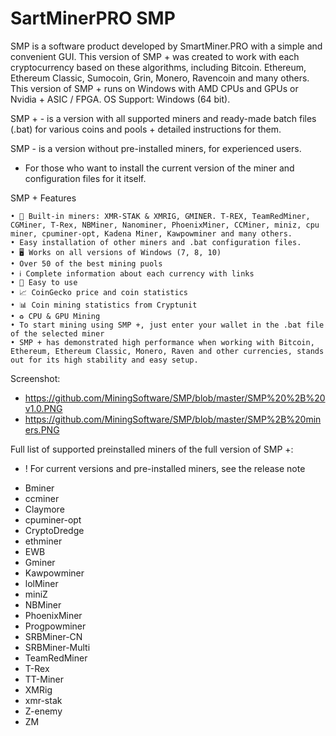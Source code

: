# SartMinerPRO SMP

 SMP is a software product developed by SmartMiner.PRO with a simple and convenient GUI. This version of SMP + was created to work with each cryptocurrency based on these algorithms, including Bitcoin. Ethereum, Ethereum Classic, Sumocoin, Grin, Monero, Ravencoin and many others. This version of SMP + runs on Windows with AMD CPUs and GPUs or Nvidia + ASIC / FPGA.
 OS Support: Windows (64 bit).
 
SMP + - is a version with all supported miners and ready-made batch files (.bat) for various coins and pools + detailed instructions for them.

SMP - is a version without pre-installed miners, for experienced users. 
- For those who want to install the current version of the miner and configuration files for it itself.

SMP + Features

    • 💎 Built-in miners: XMR-STAK & XMRIG, GMINER. T-REX, TeamRedMiner, CGMiner, T-Rex, NBMiner, Nanominer, PhoenixMiner, CCMiner, miniz, cpu miner, cpuminer-opt, Kadena Miner, Kawpowminer and many others.
    • Easy installation of other miners and .bat configuration files.
    • 🖥 Works on all versions of Windows (7, 8, 10)
    • Over 50 of the best mining puols
    • ℹ️ Complete information about each currency with links
    • 🔸 Easy to use
    • 📈 CoinGecko price and coin statistics
    • 📊 Coin mining statistics from Cryptunit
    • ♻️ CPU & GPU Mining
    • To start mining using SMP +, just enter your wallet in the .bat file of the selected miner
    • SMP + has demonstrated high performance when working with Bitcoin, Ethereum, Ethereum Classic, Monero, Raven and other currencies, stands out for its high stability and easy setup.

Screenshot:
- https://github.com/MiningSoftware/SMP/blob/master/SMP%20%2B%20v1.0.PNG
- https://github.com/MiningSoftware/SMP/blob/master/SMP%2B%20miners.PNG

Full list of supported preinstalled miners of the full version of SMP +:
- ! For current versions and pre-installed miners, see the release note

+ Bminer
+ ccminer
+ Claymore
+ cpuminer-opt
+ CryptoDredge
+ ethminer 
+ EWB
+ Gminer
+ Kawpowminer
+ lolMiner
+ miniZ
+ NBMiner
+ PhoenixMiner
+ Progpowminer
+ SRBMiner-CN
+ SRBMiner-Multi
+ TeamRedMiner
+ T-Rex
+ TT-Miner
+ XMRig
+ xmr-stak
+ Z-enemy
+ ZM


